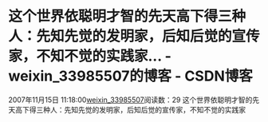 # 这个世界依聪明才智的先天高下得三种人：先知先觉的发明家，后知后觉的宣传家，不知不觉的实践家... - weixin_33985507的博客 - CSDN博客
2007年11月15日 11:18:00[weixin_33985507](https://me.csdn.net/weixin_33985507)阅读数：29
这个世界依聪明才智的先天高下得三种人：先知先觉的发明家，后知后觉的宣传家，不知不觉的实践家
